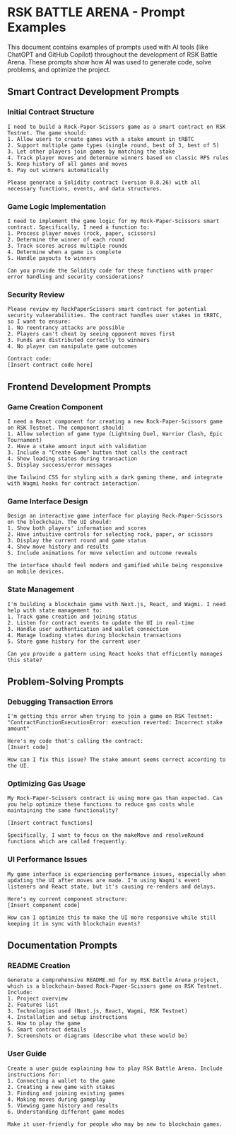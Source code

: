 # RSK BATTLE ARENA - Prompt Examples

This document contains examples of prompts used with AI tools (like ChatGPT and GitHub Copilot) throughout the development of RSK Battle Arena. These prompts show how AI was used to generate code, solve problems, and optimize the project.

## Smart Contract Development Prompts

### Initial Contract Structure
```
I need to build a Rock-Paper-Scissors game as a smart contract on RSK Testnet. The game should:
1. Allow users to create games with a stake amount in tRBTC
2. Support multiple game types (single round, best of 3, best of 5)
3. Let other players join games by matching the stake
4. Track player moves and determine winners based on classic RPS rules
5. Keep history of all games and moves
6. Pay out winners automatically

Please generate a Solidity contract (version 0.8.26) with all necessary functions, events, and data structures.
```

### Game Logic Implementation
```
I need to implement the game logic for my Rock-Paper-Scissors smart contract. Specifically, I need a function to:
1. Process player moves (rock, paper, scissors)
2. Determine the winner of each round
3. Track scores across multiple rounds
4. Determine when a game is complete
5. Handle payouts to winners

Can you provide the Solidity code for these functions with proper error handling and security considerations?
```

### Security Review
```
Please review my RockPaperScissors smart contract for potential security vulnerabilities. The contract handles user stakes in tRBTC, so I want to ensure:
1. No reentrancy attacks are possible
2. Players can't cheat by seeing opponent moves first
3. Funds are distributed correctly to winners
4. No player can manipulate game outcomes

Contract code:
[Insert contract code here]
```

## Frontend Development Prompts

### Game Creation Component
```
I need a React component for creating a new Rock-Paper-Scissors game on RSK Testnet. The component should:
1. Allow selection of game type (Lightning Duel, Warrior Clash, Epic Tournament)
2. Have a stake amount input with validation
3. Include a "Create Game" button that calls the contract
4. Show loading states during transaction
5. Display success/error messages

Use Tailwind CSS for styling with a dark gaming theme, and integrate with Wagmi hooks for contract interaction.
```

### Game Interface Design
```
Design an interactive game interface for playing Rock-Paper-Scissors on the blockchain. The UI should:
1. Show both players' information and scores
2. Have intuitive controls for selecting rock, paper, or scissors
3. Display the current round and game status
4. Show move history and results
5. Include animations for move selection and outcome reveals

The interface should feel modern and gamified while being responsive on mobile devices.
```

### State Management
```
I'm building a blockchain game with Next.js, React, and Wagmi. I need help with state management to:
1. Track game creation and joining status
2. Listen for contract events to update the UI in real-time
3. Handle user authentication and wallet connection
4. Manage loading states during blockchain transactions
5. Store game history for the current user

Can you provide a pattern using React hooks that efficiently manages this state?
```

## Problem-Solving Prompts

### Debugging Transaction Errors
```
I'm getting this error when trying to join a game on RSK Testnet:
"ContractFunctionExecutionError: execution reverted: Incorrect stake amount"

Here's my code that's calling the contract:
[Insert code]

How can I fix this issue? The stake amount seems correct according to the UI.
```

### Optimizing Gas Usage
```
My Rock-Paper-Scissors contract is using more gas than expected. Can you help optimize these functions to reduce gas costs while maintaining the same functionality?

[Insert contract functions]

Specifically, I want to focus on the makeMove and resolveRound functions which are called frequently.
```

### UI Performance Issues
```
My game interface is experiencing performance issues, especially when updating the UI after moves are made. I'm using Wagmi's event listeners and React state, but it's causing re-renders and delays.

Here's my current component structure:
[Insert component code]

How can I optimize this to make the UI more responsive while still keeping it in sync with blockchain events?
```

## Documentation Prompts

### README Creation
```
Generate a comprehensive README.md for my RSK Battle Arena project, which is a blockchain-based Rock-Paper-Scissors game on RSK Testnet. Include:
1. Project overview
2. Features list
3. Technologies used (Next.js, React, Wagmi, RSK Testnet)
4. Installation and setup instructions
5. How to play the game
6. Smart contract details
7. Screenshots or diagrams (describe what these would be)
```

### User Guide
```
Create a user guide explaining how to play RSK Battle Arena. Include instructions for:
1. Connecting a wallet to the game
2. Creating a new game with stakes
3. Finding and joining existing games
4. Making moves during gameplay
5. Viewing game history and results
6. Understanding different game modes

Make it user-friendly for people who may be new to blockchain games.
``` 